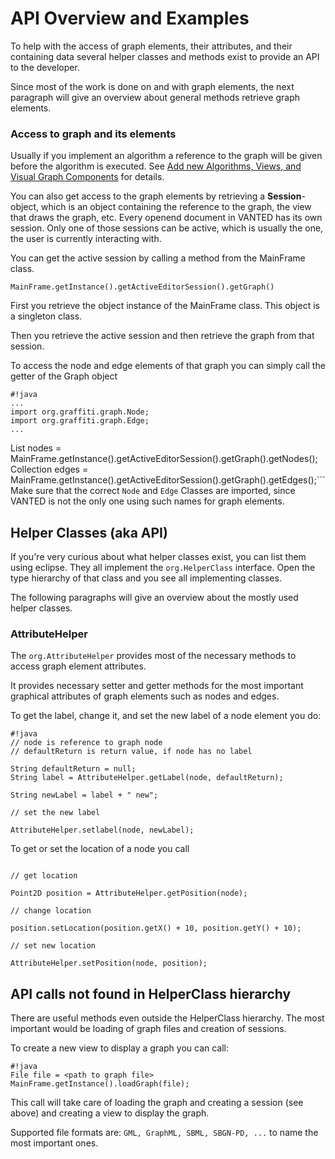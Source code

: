 # API Overview and Examples

To help with the access of graph elements, their attributes, and their containing data several helper classes and methods exist to provide an API to the developer.

Since most of the work is done on and with graph elements, the next paragraph will give an overview about general methods retrieve graph elements.

### Access to graph and its elements

Usually if you implement an algorithm a reference to the graph will be given before the algorithm is executed. See [Add new Algorithms, Views, and Visual Graph Components](AddonExtensions.md) for details.

You can also get access to the graph elements by retrieving a **Session**-object, which is an object containing the reference to the graph, the view that draws the graph, etc.
Every openend document in VANTED has its own session. Only one of those sessions can be active, which is usually the one, the user is currently interacting with.

You can get the active session by calling a method from the MainFrame class.

```
MainFrame.getInstance().getActiveEditorSession().getGraph()
```
First you retrieve the object instance of the MainFrame class. This object is a singleton class. 

Then you retrieve the active session and then retrieve the graph from that session.

To access the node and edge elements of that graph you can simply call the getter of the Graph object
```
#!java
...
import org.graffiti.graph.Node;
import org.graffiti.graph.Edge;
...
```
List<Node> nodes = MainFrame.getInstance().getActiveEditorSession().getGraph().getNodes();
Collection<Edge> edges = MainFrame.getInstance().getActiveEditorSession().getGraph().getEdges();```
Make sure that the correct `Node` and `Edge` Classes are imported, since VANTED is not the only one using such names for graph elements.

## Helper Classes (aka API)

If you're very curious about what helper classes exist, you can list them using eclipse. They all implement the `org.HelperClass` interface. Open the type hierarchy of that class and you see all implementing classes.

The following paragraphs will give an overview about the mostly used helper classes.

### AttributeHelper

The `org.AttributeHelper` provides most of the necessary methods to access graph element attributes.

It provides necessary setter and getter methods for the most important graphical attributes of graph elements such as nodes and edges.

To get the label, change it, and set the new label of a node element you do:

```
#!java
// node is reference to graph node
// defaultReturn is return value, if node has no label

String defaultReturn = null;
String label = AttributeHelper.getLabel(node, defaultReturn);

String newLabel = label + " new";

// set the new label

AttributeHelper.setlabel(node, newLabel);
```

To get or set the location of a node you call
```

// get location

Point2D position = AttributeHelper.getPosition(node);

// change location

position.setLocation(position.getX() + 10, position.getY() + 10);

// set new location

AttributeHelper.setPosition(node, position);
```

## API calls not found in HelperClass hierarchy
There are useful methods even outside the HelperClass hierarchy.
The most important would be loading of graph files and creation of sessions.

To create a new view to display a graph you can call:
```
#!java
File file = <path to graph file>
MainFrame.getInstance().loadGraph(file);
```
This call will take care of loading the graph and creating a session (see above) and creating a view to display the graph.

Supported file formats are: `GML, GraphML, SBML, SBGN-PD, ...` to name the most important ones.